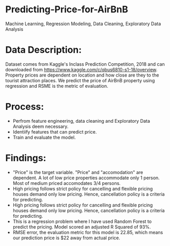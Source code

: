 # Predicting-Price-for-AirBnB
Machine Learning, Regression Modeling, Data Cleaning, Exploratory Data Analysis

# Data Description:
Dataset comes from Kaggle's Inclass Prediction Competition, 2018 and can downloaded from https://www.kaggle.com/c/qbus6810-s1-18/overview.
Property prices are dependent on location and how close are they to the tourist attraction places. We predict the price of AirBnB property using regression and RSME is the metric of evaluation. 

# Process:
* Perfrom feature engineering, data cleaning and Exploratory Data Analysis deem necessary.
* Identiify features that can predict price.
* Train and evaluate the model.

# Findings:
* "Price" is the target variable. "Price" and "accomodation" are dependent. A lot of low price properties accommodate only 1 person. Most of medium priced accomodates 3/4 persons. 
* High pricing follows strict policy for cancelling and flexible pricing houses demand only low pricing. Hence, cancellation policy is a criteria for predicting.
* High pricing follows strict policy for cancelling and flexible pricing houses demand only low pricing. Hence, cancellation policy is a criteria for predicting.
* This is a regression problem where I have used Random Forest to predict the pricing. Model scored an adjusted R Squared of 93%.
* RMSE error, the evaluation metric for this model is 22.85, which means our prediction price is $22 away from actual price.
